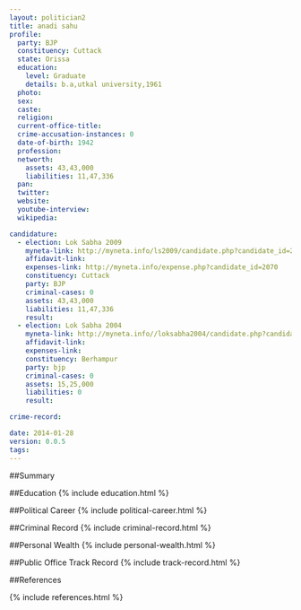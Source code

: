 ```yaml
---
layout: politician2
title: anadi sahu
profile: 
  party: BJP
  constituency: Cuttack
  state: Orissa
  education: 
    level: Graduate
    details: b.a,utkal university,1961
  photo: 
  sex: 
  caste: 
  religion: 
  current-office-title: 
  crime-accusation-instances: 0
  date-of-birth: 1942
  profession: 
  networth: 
    assets: 43,43,000
    liabilities: 11,47,336
  pan: 
  twitter: 
  website: 
  youtube-interview: 
  wikipedia: 

candidature: 
  - election: Lok Sabha 2009
    myneta-link: http://myneta.info/ls2009/candidate.php?candidate_id=2070
    affidavit-link: 
    expenses-link: http://myneta.info/expense.php?candidate_id=2070
    constituency: Cuttack 
    party: BJP
    criminal-cases: 0
    assets: 43,43,000
    liabilities: 11,47,336
    result:  
  - election: Lok Sabha 2004
    myneta-link: http://myneta.info//loksabha2004/candidate.php?candidate_id=2866
    affidavit-link: 
    expenses-link: 
    constituency: Berhampur 
    party: bjp
    criminal-cases: 0
    assets: 15,25,000
    liabilities: 0
    result:  

crime-record: 

date: 2014-01-28
version: 0.0.5
tags: 
---
```

##Summary


##Education
{% include education.html %}


##Political Career
{% include political-career.html %}


##Criminal Record
{% include criminal-record.html %}


##Personal Wealth
{% include personal-wealth.html %}


##Public Office Track Record
{% include track-record.html %}


##References


{% include references.html %}